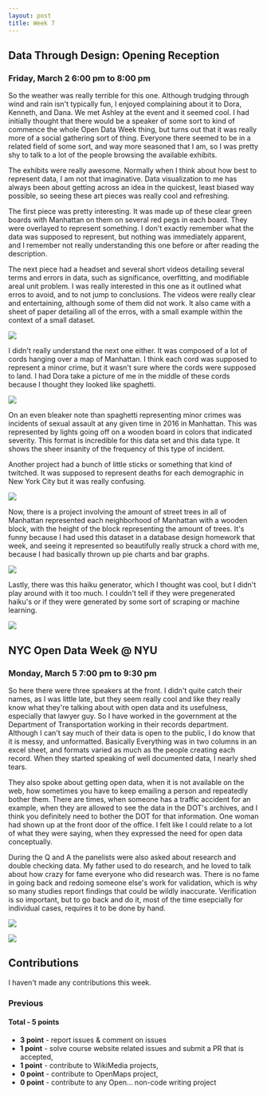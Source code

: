 ```yaml
---
layout: post
title: Week 7
---
```


## Data Through Design: Opening Reception
### Friday, March 2 6:00 pm to 8:00 pm
So the weather was really terrible for this one. Although trudging through wind and rain isn't typically fun, I enjoyed 
complaining about it to Dora, Kenneth, and Dana. We met Ashley at the event and it seemed cool. I had initially thought
that there would be a speaker of some sort to kind of commence the whole Open Data Week thing, but turns out that it was
really more of a social gathering sort of thing. Everyone there seemed to be in a related field of some sort, and way
more seasoned that I am, so I was pretty shy to talk to a lot of the people browsing the available exhibits.

The exhibits were really awesome. Normally when I think about how best to represent data, I am not that imaginative. Data
visualization to me has always been about getting across an idea in the quickest, least biased way possible, so seeing these
art pieces was really cool and refreshing.

The first piece was pretty interesting. It was made up of these clear green boards with Manhattan on them on several red pegs
in each board. They were overlayed to represent something. I don't exactly remember what the data was supposed to represent,
but nothing was immediately apparent, and I remember not really understanding this one before or after reading the description. 

The next piece had a headset and several short videos detailing several terms and errors in data, such as significance, overfitting,
and modifiable areal unit problem. I was really interested in this one as it outlined what erros to avoid, and to not jump to
conclusions. The videos were really clear and entertaining, although some of them did not work. It also came with a sheet of paper
detailing all of the erros, with a small example within the context of a small dataset.

![](../images/29178388_10208458987031997_3061369761360248832_o.jpg)

I didn't really understand the next one either. It was composed of a lot of cords hanging over a map of Manhattan. I think each cord 
was supposed to represent a minor crime, but it wasn't sure where the cords were supposed to land. I had Dora take a picture of me 
in the middle of these cords because I thought they looked like spaghetti. 

![](../images/29134017_10208458984191926_1106761399427661824_o.jpg)

On an even bleaker note than spaghetti representing minor crimes was incidents of sexual assault at any given time in 2016 in 
Manhattan. This was represented by lights going off on a wooden board in colors that indicated severity. This format is incredible
for this data set and this data type. It shows the sheer insanity of the frequency of this type of incident. 

Another project had a bunch of little sticks or something that kind of twitched. It was supposed to represent deaths for 
each demographic in New York City but it was really confusing. 

![](../images/29028240_10208458985351955_8221409518781726720_o.jpg)

Now, there is a project involving the amount of street trees in all of Manhattan represented each neighborhood of Manhattan with a 
wooden block, with the height of the block representing the amount of trees. It's funny because I had used this dataset in a 
database design homework that week, and seeing it represented so beautifully really struck a chord with me, because I had basically
thrown up pie charts and bar graphs. 

![](../images/29102157_10208458985991971_4024408098931212288_o.jpg)

Lastly, there was this haiku generator, which I thought was cool, but I didn't play around with it too much. I couldn't tell if they 
were pregenerated haiku's or if they were generated by some sort of scraping or machine learning. 

![](../images/29062832_10208458985751965_9147143578600865792_o.jpg)

## NYC Open Data Week @ NYU
### Monday, March 5 7:00 pm to 9:30 pm
So here there were three speakers at the front. I didn't quite catch their names, as I was little late, but they seem really cool and 
like they really know what they're talking about with open data and its usefulness, especially that lawyer guy. So I have worked in the
government at the Department of Transportation working in their records department. Although I can't say much of their data is open
to the public, I do know that it is messy, and unformatted. Basically Everything was in two columns in an excel sheet, and formats varied
as much as the people creating each record. When they started speaking of well documented data, I nearly shed tears.

They also spoke about getting open data, when it is not available on the web, how sometimes you have to keep emailing a person and 
repeatedly bother them. There are times, when someone has a traffic accident for an example, when they are allowed to see the data
in the DOT's archives, and I think you definitely need to bother the DOT for that information. One woman had shown up at the front 
door of the office. I felt like I could relate to a lot of what they were saying, when they expressed the need for open data conceptually.

During the Q and A the panelists were also asked about research and double checking data. My father used to do research, and he loved
to talk about how crazy for fame everyone who did research was. There is no fame in going back and redoing someone else's work for validation,
which is why so many studies report findings that could be wildly inaccurate. Verification is so important, but to go back and do it,
most of the time esepcially for individual cases, requires it to be done by hand. 

![](../images/29178737_10208459060753840_596341026340208640_o.jpg)

![](../images/29103780_10208459060953845_6916578508428804096_n.jpg)

## Contributions
I haven't made any contributions this week.

### Previous
#### Total - 5 points
- **3 point** - report issues & comment on issues
- **1 point** - solve course website related issues and submit a PR that is accepted,
- **1 point** - contribute to WikiMedia projects,
- **0 point** - contribute to OpenMaps project,
- **0 point** - contribute to any Open… non-code writing project
